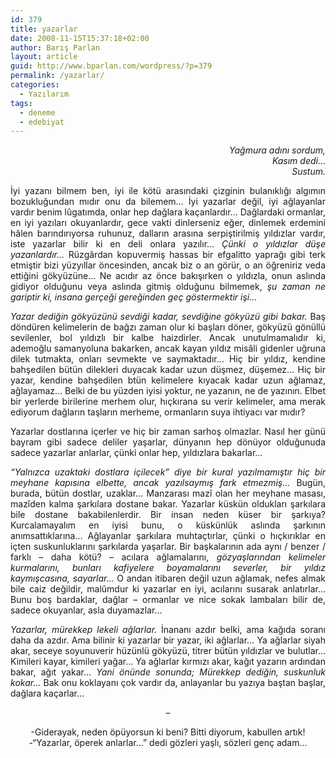 ```yaml
---
id: 379
title: yazarlar
date: 2008-11-15T15:37:18+02:00
author: Barış Parlan
layout: article
guid: http://www.bparlan.com/wordpress/?p=379
permalink: /yazarlar/
categories:
  - Yazılarım
tags:
  - deneme
  - edebiyat
---
```


<p class="MsoNormal" style="text-align: right;">
  <em>Yağmura adını sordum,</em><em><br /> Kasım dedi&#8230;<br /> Sustum.</em>
</p>

<p class="MsoNormal" style="text-align: justify;">
  İyi yazanı bilmem ben, iyi ile kötü arasındaki çizginin bulanıklığı algımın bozukluğundan mıdır onu da bilemem&#8230; İyi yazarlar değil, iyi ağlayanlar vardır benim lûgatımda, onlar hep dağlara kaçanlardır&#8230; Dağlardaki ormanlar, en iyi yazıları okuyanlardır, gece vakti dinlerseniz eğer, dinlemek erdemini hâlen barındırıyorsa ruhunuz, dalların arasına serpiştirilmiş yıldızlar vardır, iste yazarlar bilir ki en deli onlara yazılır&#8230; <em>Çünki o yıldızlar düşe yazanlardır&#8230; </em>Rüzgârdan kopuvermiş hassas bir efgalitto yaprağı gibi terk etmiştir bizi yüzyıllar öncesinden, ancak biz o an görür, o an öğreniriz veda ettiğini gökyüzüne&#8230; Ne acıdır az önce bakışırken o yıldızla, onun aslında gidiyor olduğunu veya aslında gitmiş olduğunu bilmemek, <em>şu zaman ne gariptir ki, insana gerçeği gereğinden geç göstermektir işi&#8230;</em>
</p>

<p class="MsoNormal" style="text-align: justify;">
  <!--more-->
</p>

<p class="MsoNormal" style="text-align: justify;">
  <em>Yazar dediğin gökyüzünü sevdiği kadar, sevdiğine gökyüzü gibi bakar. </em>Baş döndüren kelimelerin de bağzı zaman olur ki başları döner, gökyüzü gönüllü sevilenler, bol yıldızlı bir kalbe haizdirler. Ancak unutulmamalıdır ki, ademoğlu samanyoluna bakarken, ancak kayan yıldız misâli gidenler uğruna dilek tutmakta, onları sevmekte ve saymaktadır&#8230; Hiç bir yıldız, kendine bahşedilen bütün dilekleri duyacak kadar uzun düşmez, düşemez&#8230; Hiç bir yazar, kendine bahşedilen btün kelimelere kıyacak kadar uzun ağlamaz, ağlayamaz&#8230; Belki de bu yüzden iyisi yoktur, ne yazanın, ne de yazının. Elbet bir yerlerde birilerine merhem olur, hıçkırana su verir kelimeler, ama merak ediyorum dağların taşların merheme, ormanların suya ihtiyacı var mıdır?
</p>

<p class="MsoNormal" style="text-align: justify;">
  Yazarlar dostlarına içerler ve hiç bir zaman sarhoş olmazlar. Nasıl her günü bayram gibi sadece deliler yaşarlar, dünyanın hep dönüyor olduğunuda sadece yazarlar anlarlar, çünki onlar hep, yıldızlara bakarlar&#8230;
</p>

<p class="MsoNormal" style="text-align: justify;">
  <em>&#8220;Yalnızca uzaktaki dostlara içilecek&#8221; diye bir kural yazılmamıştır hiç bir meyhane kapısına elbette, ancak yazılsaymış fark etmezmiş&#8230; </em>Bugün, burada, bütün dostlar, uzaklar&#8230; Manzarası mazî olan her meyhane masası, mazîden kalma şarkılara dostane bakar. Yazarlar küskün oldukları şarkılara bile dostane bakabilenlerdir. Bir insan neden küser bir şarkıya? Kurcalamayalım en iyisi bunu, o küskünlük aslında şarkının anımsattıklarına&#8230; Ağlayanlar şarkılara muhtaçtırlar, çünki o hıçkırıklar en içten suskunluklarını şarkılarda yaşarlar. Bir başkalarının ada aynı / benzer / farklı &#8211; daha kötü? &#8211; acılara ağlamalarını, <em>gözyaşlarından kelimeler kurmalarını, bunları kafiyelere boyamalarını severler, bir yıldız kaymışcasına, sayarlar&#8230; </em>O andan itibaren değil uzun ağlamak, nefes almak bile caiz değildir, malûmdur ki yazarlar en iyi, acılarını susarak anlatırlar&#8230; Bunu boş bardaklar, dağlar &#8211; ormanlar ve nice sokak lambaları bilir de, sadece okuyanlar, asla duyamazlar&#8230;
</p>

<p class="MsoNormal" style="text-align: justify;">
  <em>Yazarlar, mürekkep lekeli ağlarlar. </em>İnananı azdır belki, ama kağıda soranı daha da azdır. Ama bilinir ki yazarlar bir yazar, iki ağlarlar&#8230; Ya ağlarlar siyah akar, seceye soyunuverir hüzünlü gökyüzü, titrer bütün yıldızlar ve bulutlar&#8230; Kimileri kayar, kimileri yağar&#8230; Ya ağlarlar kırmızı akar, kağıt yazarın ardından bakar, ağıt yakar&#8230; <em>Yani önünde sonunda; Mürekkep dediğin, suskunluk kokar&#8230; </em>Bak onu koklayanı çok vardır da, anlayanlar bu yazıya baştan başlar, dağlara kaçarlar&#8230;
</p>

<p class="MsoNormal" style="text-align: center;">
  &#8211;
</p>

<p class="MsoNormal" style="text-align: center;">
  -Giderayak, neden öpüyorsun ki beni? Bitti diyorum, kabullen artık!<br /> -&#8220;Yazarlar, öperek anlarlar&#8230;&#8221; dedi gözleri yaşlı, sözleri genç adam&#8230;
</p>
